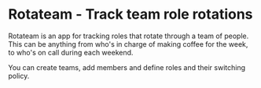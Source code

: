 # Rotateam - Track team role rotations

Rotateam is an app for tracking roles that rotate through a team of
people. This can be anything from who's in charge of making coffee for
the week, to who's on call during each weekend.

You can create teams, add members and define roles and their switching
policy.

